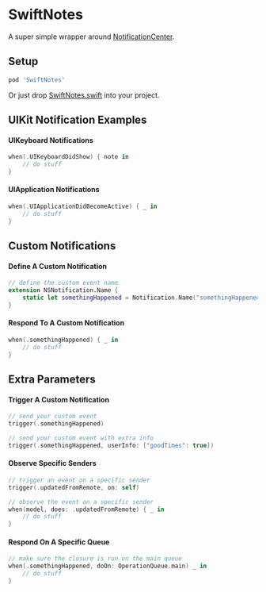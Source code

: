 # SwiftNotes

A super simple wrapper around [NotificationCenter](https://developer.apple.com/documentation/foundation/nsnotificationcenter).

## Setup

```ruby
pod 'SwiftNotes'
```

Or just drop [SwiftNotes.swift](https://github.com/sobri909/SwiftNotes/blob/master/SwiftNotes/SwiftNotes.swift) into your project. 

## UIKit Notification Examples

#### UIKeyboard Notifications

```swift
when(.UIKeyboardDidShow) { note in
    // do stuff 
}
```

#### UIApplication Notifications

```swift
when(.UIApplicationDidBecomeActive) { _ in
    // do stuff
}
```

## Custom Notifications

#### Define A Custom Notification

```swift
// define the custom event name
extension NSNotification.Name {
    static let somethingHappened = Notification.Name("somethingHappened")
}
```

#### Respond To A Custom Notification

```swift
when(.somethingHappened) { _ in
    // do stuff
}
```

## Extra Parameters

#### Trigger A Custom Notification

```swift
// send your custom event
trigger(.somethingHappened)

// send your custom event with extra info
trigger(.somethingHappened, userInfo: ["goodTimes": true])
```

#### Observe Specific Senders 

```swift
// trigger an event on a specific sender
trigger(.updatedFromRemote, on: self)

// observe the event on a specific sender
when(model, does: .updatedFromRemote) { _ in
    // do stuff
}
```

#### Respond On A Specific Queue

```swift
// make sure the closure is run on the main queue
when(.somethingHappened, doOn: OperationQueue.main) _ in 
    // do stuff
}
```

